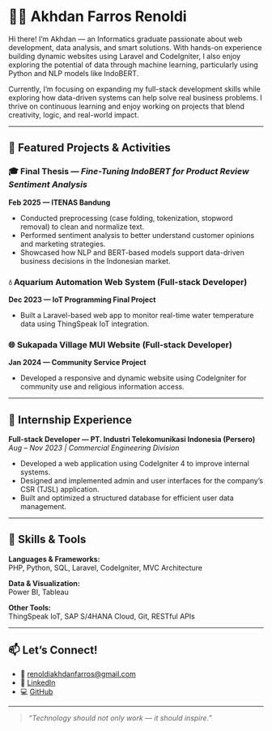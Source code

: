 # 👨‍💻 Akhdan Farros Renoldi

Hi there! I’m Akhdan — an Informatics graduate passionate about web development, data analysis, and smart solutions. With hands-on experience building dynamic websites using Laravel and CodeIgniter, I also enjoy exploring the potential of data through machine learning, particularly using Python and NLP models like IndoBERT.

Currently, I’m focusing on expanding my full-stack development skills while exploring how data-driven systems can help solve real business problems. I thrive on continuous learning and enjoy working on projects that blend creativity, logic, and real-world impact.

---

## 🚀 Featured Projects & Activities

### 🎓 Final Thesis — *Fine-Tuning IndoBERT for Product Review Sentiment Analysis*  
**Feb 2025 — ITENAS Bandung**  
- Conducted preprocessing (case folding, tokenization, stopword removal) to clean and normalize text.
- Performed sentiment analysis to better understand customer opinions and marketing strategies.
- Showcased how NLP and BERT-based models support data-driven business decisions in the Indonesian market.

### 💧 Aquarium Automation Web System (Full-stack Developer)  
**Dec 2023 — IoT Programming Final Project**  
- Built a Laravel-based web app to monitor real-time water temperature data using ThingSpeak IoT integration.

### 🌐 Sukapada Village MUI Website (Full-stack Developer)  
**Jan 2024 — Community Service Project**  
- Developed a responsive and dynamic website using CodeIgniter for community use and religious information access.

---

## 💼 Internship Experience

**Full-stack Developer — PT. Industri Telekomunikasi Indonesia (Persero)**  
*Aug – Nov 2023 | Commercial Engineering Division*  
- Developed a web application using CodeIgniter 4 to improve internal systems.  
- Designed and implemented admin and user interfaces for the company’s CSR (TJSL) application.  
- Built and optimized a structured database for efficient user data management.

---

## 🧰 Skills & Tools

**Languages & Frameworks:**  
PHP, Python, SQL, Laravel, CodeIgniter, MVC Architecture  

**Data & Visualization:**  
Power BI, Tableau  

**Other Tools:**  
ThingSpeak IoT, SAP S/4HANA Cloud, Git, RESTful APIs

---

## 📫 Let’s Connect!

- 📧 [renoldiakhdanfarros@gmail.com](mailto:renoldiakhdanfarros@gmail.com)  
- 💼 [LinkedIn](https://www.linkedin.com/in/akhdanfarrosr)  
- 💻 [GitHub](https://github.com/akhdanfarrosrenoldi)  

---

> *“Technology should not only work — it should inspire.”*
